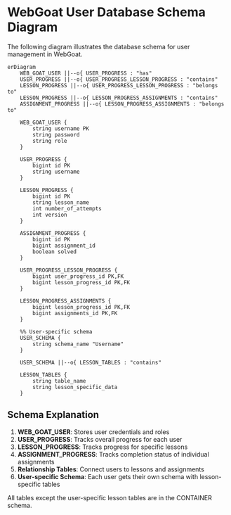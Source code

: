 # WebGoat User Database Schema Diagram

The following diagram illustrates the database schema for user management in WebGoat.

```mermaid
erDiagram
    WEB_GOAT_USER ||--o{ USER_PROGRESS : "has"
    USER_PROGRESS ||--o{ USER_PROGRESS_LESSON_PROGRESS : "contains"
    LESSON_PROGRESS ||--o{ USER_PROGRESS_LESSON_PROGRESS : "belongs to"
    LESSON_PROGRESS ||--o{ LESSON_PROGRESS_ASSIGNMENTS : "contains"
    ASSIGNMENT_PROGRESS ||--o{ LESSON_PROGRESS_ASSIGNMENTS : "belongs to"
    
    WEB_GOAT_USER {
        string username PK
        string password
        string role
    }
    
    USER_PROGRESS {
        bigint id PK
        string username
    }
    
    LESSON_PROGRESS {
        bigint id PK
        string lesson_name
        int number_of_attempts
        int version
    }
    
    ASSIGNMENT_PROGRESS {
        bigint id PK
        bigint assignment_id
        boolean solved
    }
    
    USER_PROGRESS_LESSON_PROGRESS {
        bigint user_progress_id PK,FK
        bigint lesson_progress_id PK,FK
    }
    
    LESSON_PROGRESS_ASSIGNMENTS {
        bigint lesson_progress_id PK,FK
        bigint assignments_id PK,FK
    }
    
    %% User-specific schema
    USER_SCHEMA {
        string schema_name "Username"
    }
    
    USER_SCHEMA ||--o{ LESSON_TABLES : "contains"
    
    LESSON_TABLES {
        string table_name
        string lesson_specific_data
    }
```

## Schema Explanation

1. **WEB_GOAT_USER**: Stores user credentials and roles
2. **USER_PROGRESS**: Tracks overall progress for each user
3. **LESSON_PROGRESS**: Tracks progress for specific lessons
4. **ASSIGNMENT_PROGRESS**: Tracks completion status of individual assignments
5. **Relationship Tables**: Connect users to lessons and assignments
6. **User-specific Schema**: Each user gets their own schema with lesson-specific tables

All tables except the user-specific lesson tables are in the CONTAINER schema. 